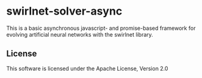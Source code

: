 # swirlnet-solver-async

This is a basic asynchronous javascript- and promise-based framework for
evolving artificial neural networks with the swirlnet library.

## License

This software is licensed under the Apache License, Version 2.0

